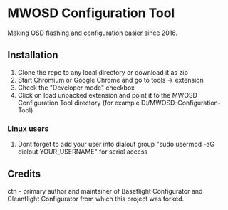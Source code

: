 # MWOSD Configuration Tool

Making OSD flashing and configuration easier since 2016.

## Installation

1. Clone the repo to any local directory or download it as zip
2. Start Chromium or Google Chrome and go to tools -> extension
3. Check the "Developer mode" checkbox
4. Click on load unpacked extension and point it to the MWOSD Configuration Tool directory (for example D:/MWOSD-Configuration-Tool)

### Linux users

1. Dont forget to add your user into dialout group "sudo usermod -aG dialout YOUR_USERNAME" for serial access

## Credits

ctn - primary author and maintainer of Baseflight Configurator and Cleanflight Configurator from which this project was forked.
